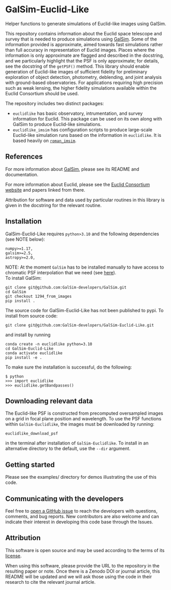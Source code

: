 # GalSim-Euclid-Like

Helper functions to generate simulations of Euclid-like images using GalSim.

This repository contains information about the Euclid space telescope and survey that is needed to
produce simulations using [GalSim](https://github.com/GalSim-developers/GalSim).  Some of the
information provided is approximate, aimed towards fast simulations rather than full accuracy in
representation of Euclid images.  Places where the information is only approximate are flagged and
described in the docstring, and we particularly highlight that the PSF is only approximate;
for details, see the docstring of the `getPSF()` method.  This library should enable generation of
Euclid-like images of sufficient fidelity for preliminary exploration of object detection,
photometry, deblending, and joint analysis with ground-based observatories.  For
applications requiring high precision such as weak lensing, the higher fidelity simulations
available within the Euclid Consortium should be used.

The repository includes two distinct packages:
* `euclidlike` has basic observatory, intrumentation, and survey information for Euclid.
This package can be used on its own along with GalSim to produce Euclid-like simulations.
* `euclidlike_imsim` has configuration scripts to produce large-scale Euclid-like simulation runs
based on the information in `euclidlike`.  It is based heavily on [`roman_imsim`](https://github.com/matroxel/roman_imsim).

## References

For more information about [GalSim](https://github.com/GalSim-developers/GalSim), please see its README and documentation.

For more information about Euclid, please see the [Euclid Consortium website](https://www.euclid-ec.org/) and papers linked from there.

Attribution for software and data used by particular routines in this library is given in the docstring for the relevant routine.


## Installation

GalSim-Euclid-Like requires `python>3.10` and the following dependencies (see NOTE below):
```
numpy>=1.17,
galsim>=2.5,
astropy>=2.0,
```

NOTE:
At the moment `GalSim` has to be installed manually to have access to chromatic PSF interpolation that we need (see [here](https://github.com/GalSim-developers/GalSim/pull/1296)).  
To install GalSim:
```
git clone git@github.com:GalSim-developers/GalSim.git
cd GalSim
git checkout 1294_from_images
pip install .
```

The source code for GalSim-Euclid-Like has not been published to pypi. To install from source code:
```
git clone git@github.com:GalSim-developers/GalSim-Euclid-Like.git
```
and install by running
```
conda create -n euclidlike python=3.10
cd GalSim-Euclid-Like
conda activate euclidlike
pip install -e .
```

To make sure the installation is successful, do the following:
```
$ python
>>> import euclidlike
>>> euclidlike.getBandpasses()
```
## Downloading relevant data
The Euclid-like PSF is constructed from precomputed oversampled images on a grid in focal plane position and wavelength. To use the PSF functions within `GalSim-Euclidlike`, the images must be downloaded by running:
```
euclidlike_download_psf
```
in the terminal after installation of `GalSim-Euclidlike`. To install in an alternative directory to the default, use the `--dir` argument. 

## Getting started

Please see the examples/ directory for demos illustrating the use of this code.

## Communicating with the developers

Feel free to [open a GitHub issue](https://github.com/GalSim-developers/GalSim-Euclid-Like/issues) to reach the developers with questions, comments, and bug reports.  New contributors are also welcome and can indicate their interest in developing this code base through the Issues.

## Attribution

This software is open source and may be used according to the terms of its [license](LICENSE).

When using this software, please provide the URL to the repository in the resulting paper or note.  Once there is a Zenodo DOI or journal article, this README will be updated and we will ask those using the code in their research to cite the relevant journal article.

